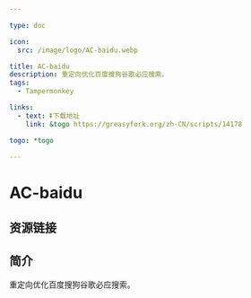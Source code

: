 ```yaml
---

type: doc

icon:
  src: /image/logo/AC-baidu.webp

title: AC-baidu
description: 重定向优化百度搜狗谷歌必应搜索。
tags:
  - Tampermonkey

links:
  - text: ⏬下载地址
    link: &togo https://greasyfork.org/zh-CN/scripts/14178

togo: *togo

---
```


<ShowLogo />

# AC-baidu

<ShowTags />

<ShowBreadcrumb />

## 资源链接

<ShowLinks />

## 简介

重定向优化百度搜狗谷歌必应搜索。
